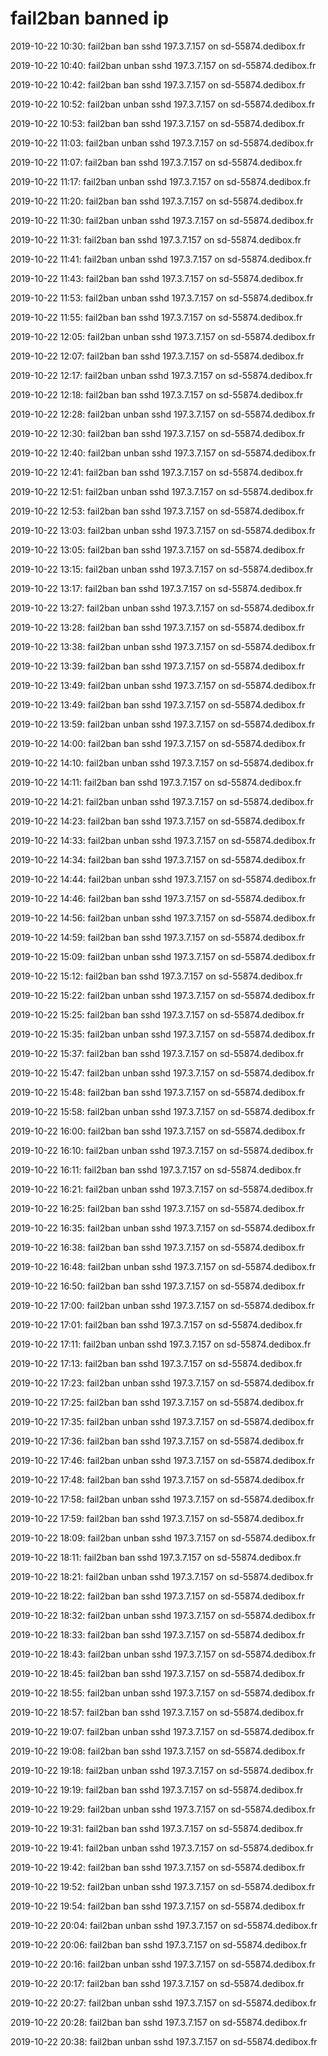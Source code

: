 # fail2ban banned ip

2019-10-22 10:30: fail2ban ban sshd 197.3.7.157 on sd-55874.dedibox.fr

2019-10-22 10:40: fail2ban unban sshd 197.3.7.157 on sd-55874.dedibox.fr

2019-10-22 10:42: fail2ban ban sshd 197.3.7.157 on sd-55874.dedibox.fr

2019-10-22 10:52: fail2ban unban sshd 197.3.7.157 on sd-55874.dedibox.fr

2019-10-22 10:53: fail2ban ban sshd 197.3.7.157 on sd-55874.dedibox.fr

2019-10-22 11:03: fail2ban unban sshd 197.3.7.157 on sd-55874.dedibox.fr

2019-10-22 11:07: fail2ban ban sshd 197.3.7.157 on sd-55874.dedibox.fr

2019-10-22 11:17: fail2ban unban sshd 197.3.7.157 on sd-55874.dedibox.fr

2019-10-22 11:20: fail2ban ban sshd 197.3.7.157 on sd-55874.dedibox.fr

2019-10-22 11:30: fail2ban unban sshd 197.3.7.157 on sd-55874.dedibox.fr

2019-10-22 11:31: fail2ban ban sshd 197.3.7.157 on sd-55874.dedibox.fr

2019-10-22 11:41: fail2ban unban sshd 197.3.7.157 on sd-55874.dedibox.fr

2019-10-22 11:43: fail2ban ban sshd 197.3.7.157 on sd-55874.dedibox.fr

2019-10-22 11:53: fail2ban unban sshd 197.3.7.157 on sd-55874.dedibox.fr

2019-10-22 11:55: fail2ban ban sshd 197.3.7.157 on sd-55874.dedibox.fr

2019-10-22 12:05: fail2ban unban sshd 197.3.7.157 on sd-55874.dedibox.fr

2019-10-22 12:07: fail2ban ban sshd 197.3.7.157 on sd-55874.dedibox.fr

2019-10-22 12:17: fail2ban unban sshd 197.3.7.157 on sd-55874.dedibox.fr

2019-10-22 12:18: fail2ban ban sshd 197.3.7.157 on sd-55874.dedibox.fr

2019-10-22 12:28: fail2ban unban sshd 197.3.7.157 on sd-55874.dedibox.fr

2019-10-22 12:30: fail2ban ban sshd 197.3.7.157 on sd-55874.dedibox.fr

2019-10-22 12:40: fail2ban unban sshd 197.3.7.157 on sd-55874.dedibox.fr

2019-10-22 12:41: fail2ban ban sshd 197.3.7.157 on sd-55874.dedibox.fr

2019-10-22 12:51: fail2ban unban sshd 197.3.7.157 on sd-55874.dedibox.fr

2019-10-22 12:53: fail2ban ban sshd 197.3.7.157 on sd-55874.dedibox.fr

2019-10-22 13:03: fail2ban unban sshd 197.3.7.157 on sd-55874.dedibox.fr

2019-10-22 13:05: fail2ban ban sshd 197.3.7.157 on sd-55874.dedibox.fr

2019-10-22 13:15: fail2ban unban sshd 197.3.7.157 on sd-55874.dedibox.fr

2019-10-22 13:17: fail2ban ban sshd 197.3.7.157 on sd-55874.dedibox.fr

2019-10-22 13:27: fail2ban unban sshd 197.3.7.157 on sd-55874.dedibox.fr

2019-10-22 13:28: fail2ban ban sshd 197.3.7.157 on sd-55874.dedibox.fr

2019-10-22 13:38: fail2ban unban sshd 197.3.7.157 on sd-55874.dedibox.fr

2019-10-22 13:39: fail2ban ban sshd 197.3.7.157 on sd-55874.dedibox.fr

2019-10-22 13:49: fail2ban unban sshd 197.3.7.157 on sd-55874.dedibox.fr

2019-10-22 13:49: fail2ban ban sshd 197.3.7.157 on sd-55874.dedibox.fr

2019-10-22 13:59: fail2ban unban sshd 197.3.7.157 on sd-55874.dedibox.fr

2019-10-22 14:00: fail2ban ban sshd 197.3.7.157 on sd-55874.dedibox.fr

2019-10-22 14:10: fail2ban unban sshd 197.3.7.157 on sd-55874.dedibox.fr

2019-10-22 14:11: fail2ban ban sshd 197.3.7.157 on sd-55874.dedibox.fr

2019-10-22 14:21: fail2ban unban sshd 197.3.7.157 on sd-55874.dedibox.fr

2019-10-22 14:23: fail2ban ban sshd 197.3.7.157 on sd-55874.dedibox.fr

2019-10-22 14:33: fail2ban unban sshd 197.3.7.157 on sd-55874.dedibox.fr

2019-10-22 14:34: fail2ban ban sshd 197.3.7.157 on sd-55874.dedibox.fr

2019-10-22 14:44: fail2ban unban sshd 197.3.7.157 on sd-55874.dedibox.fr

2019-10-22 14:46: fail2ban ban sshd 197.3.7.157 on sd-55874.dedibox.fr

2019-10-22 14:56: fail2ban unban sshd 197.3.7.157 on sd-55874.dedibox.fr

2019-10-22 14:59: fail2ban ban sshd 197.3.7.157 on sd-55874.dedibox.fr

2019-10-22 15:09: fail2ban unban sshd 197.3.7.157 on sd-55874.dedibox.fr

2019-10-22 15:12: fail2ban ban sshd 197.3.7.157 on sd-55874.dedibox.fr

2019-10-22 15:22: fail2ban unban sshd 197.3.7.157 on sd-55874.dedibox.fr

2019-10-22 15:25: fail2ban ban sshd 197.3.7.157 on sd-55874.dedibox.fr

2019-10-22 15:35: fail2ban unban sshd 197.3.7.157 on sd-55874.dedibox.fr

2019-10-22 15:37: fail2ban ban sshd 197.3.7.157 on sd-55874.dedibox.fr

2019-10-22 15:47: fail2ban unban sshd 197.3.7.157 on sd-55874.dedibox.fr

2019-10-22 15:48: fail2ban ban sshd 197.3.7.157 on sd-55874.dedibox.fr

2019-10-22 15:58: fail2ban unban sshd 197.3.7.157 on sd-55874.dedibox.fr

2019-10-22 16:00: fail2ban ban sshd 197.3.7.157 on sd-55874.dedibox.fr

2019-10-22 16:10: fail2ban unban sshd 197.3.7.157 on sd-55874.dedibox.fr

2019-10-22 16:11: fail2ban ban sshd 197.3.7.157 on sd-55874.dedibox.fr

2019-10-22 16:21: fail2ban unban sshd 197.3.7.157 on sd-55874.dedibox.fr

2019-10-22 16:25: fail2ban ban sshd 197.3.7.157 on sd-55874.dedibox.fr

2019-10-22 16:35: fail2ban unban sshd 197.3.7.157 on sd-55874.dedibox.fr

2019-10-22 16:38: fail2ban ban sshd 197.3.7.157 on sd-55874.dedibox.fr

2019-10-22 16:48: fail2ban unban sshd 197.3.7.157 on sd-55874.dedibox.fr

2019-10-22 16:50: fail2ban ban sshd 197.3.7.157 on sd-55874.dedibox.fr

2019-10-22 17:00: fail2ban unban sshd 197.3.7.157 on sd-55874.dedibox.fr

2019-10-22 17:01: fail2ban ban sshd 197.3.7.157 on sd-55874.dedibox.fr

2019-10-22 17:11: fail2ban unban sshd 197.3.7.157 on sd-55874.dedibox.fr

2019-10-22 17:13: fail2ban ban sshd 197.3.7.157 on sd-55874.dedibox.fr

2019-10-22 17:23: fail2ban unban sshd 197.3.7.157 on sd-55874.dedibox.fr

2019-10-22 17:25: fail2ban ban sshd 197.3.7.157 on sd-55874.dedibox.fr

2019-10-22 17:35: fail2ban unban sshd 197.3.7.157 on sd-55874.dedibox.fr

2019-10-22 17:36: fail2ban ban sshd 197.3.7.157 on sd-55874.dedibox.fr

2019-10-22 17:46: fail2ban unban sshd 197.3.7.157 on sd-55874.dedibox.fr

2019-10-22 17:48: fail2ban ban sshd 197.3.7.157 on sd-55874.dedibox.fr

2019-10-22 17:58: fail2ban unban sshd 197.3.7.157 on sd-55874.dedibox.fr

2019-10-22 17:59: fail2ban ban sshd 197.3.7.157 on sd-55874.dedibox.fr

2019-10-22 18:09: fail2ban unban sshd 197.3.7.157 on sd-55874.dedibox.fr

2019-10-22 18:11: fail2ban ban sshd 197.3.7.157 on sd-55874.dedibox.fr

2019-10-22 18:21: fail2ban unban sshd 197.3.7.157 on sd-55874.dedibox.fr

2019-10-22 18:22: fail2ban ban sshd 197.3.7.157 on sd-55874.dedibox.fr

2019-10-22 18:32: fail2ban unban sshd 197.3.7.157 on sd-55874.dedibox.fr

2019-10-22 18:33: fail2ban ban sshd 197.3.7.157 on sd-55874.dedibox.fr

2019-10-22 18:43: fail2ban unban sshd 197.3.7.157 on sd-55874.dedibox.fr

2019-10-22 18:45: fail2ban ban sshd 197.3.7.157 on sd-55874.dedibox.fr

2019-10-22 18:55: fail2ban unban sshd 197.3.7.157 on sd-55874.dedibox.fr

2019-10-22 18:57: fail2ban ban sshd 197.3.7.157 on sd-55874.dedibox.fr

2019-10-22 19:07: fail2ban unban sshd 197.3.7.157 on sd-55874.dedibox.fr

2019-10-22 19:08: fail2ban ban sshd 197.3.7.157 on sd-55874.dedibox.fr

2019-10-22 19:18: fail2ban unban sshd 197.3.7.157 on sd-55874.dedibox.fr

2019-10-22 19:19: fail2ban ban sshd 197.3.7.157 on sd-55874.dedibox.fr

2019-10-22 19:29: fail2ban unban sshd 197.3.7.157 on sd-55874.dedibox.fr

2019-10-22 19:31: fail2ban ban sshd 197.3.7.157 on sd-55874.dedibox.fr

2019-10-22 19:41: fail2ban unban sshd 197.3.7.157 on sd-55874.dedibox.fr

2019-10-22 19:42: fail2ban ban sshd 197.3.7.157 on sd-55874.dedibox.fr

2019-10-22 19:52: fail2ban unban sshd 197.3.7.157 on sd-55874.dedibox.fr

2019-10-22 19:54: fail2ban ban sshd 197.3.7.157 on sd-55874.dedibox.fr

2019-10-22 20:04: fail2ban unban sshd 197.3.7.157 on sd-55874.dedibox.fr

2019-10-22 20:06: fail2ban ban sshd 197.3.7.157 on sd-55874.dedibox.fr

2019-10-22 20:16: fail2ban unban sshd 197.3.7.157 on sd-55874.dedibox.fr

2019-10-22 20:17: fail2ban ban sshd 197.3.7.157 on sd-55874.dedibox.fr

2019-10-22 20:27: fail2ban unban sshd 197.3.7.157 on sd-55874.dedibox.fr

2019-10-22 20:28: fail2ban ban sshd 197.3.7.157 on sd-55874.dedibox.fr

2019-10-22 20:38: fail2ban unban sshd 197.3.7.157 on sd-55874.dedibox.fr

